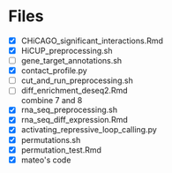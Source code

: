 # Files
- [x] CHiCAGO_significant_interactions.Rmd  
- [x] HiCUP_preprocessing.sh<br>
- [ ] gene_target_annotations.sh<br>
- [x] contact_profile.py<br>
- [ ] cut_and_run_preprocessing.sh<br> 
- [ ] diff_enrichment_deseq2.Rmd<br> combine 7 and 8
- [x] rna_seq_preprocessing.sh<br>
- [x] rna_seq_diff_expression.Rmd<br>
- [x] activating_repressive_loop_calling.py<br>
- [x] permutations.sh<br>
- [x] permutation_test.Rmd<br>
- [x] mateo's code<br>
